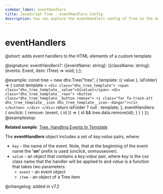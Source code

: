 ```yaml
---
sidebar_label: eventHandlers
title: JavaScript Tree - eventHandlers Config 
description: You can explore the eventHandlers config of Tree in the documentation of the DHTMLX JavaScript UI library. Browse developer guides and API reference, try out code examples and live demos, and download a free 30-day evaluation version of DHTMLX Suite 7.
---
```


# eventHandlers

@short: adds event handlers to the HTML elements of a custom template

@signature:
eventHandlers?: {[eventName: string]: {[className: string]: (events: Event, item: ITree) => void; };};

@example:
const tree = new dhx.Tree("tree", {
    template: ({ value }, isFolder) => {
        const template = `
            <div class="dhx_tree_template">
                <span class="dhx_tree_template__value">${value}</span>
                <div class="dhx_tree_template__rows">
                    <button class="dhx_tree_template__button remove">
                        <i class="far fa-trash-alt dhx_tree_template__icon dhx_tree_template__icon--danger"></i>
                    </button>
                </div>
            </div>
        `
        return isFolder ? null : template;
    },
    eventHandlers: {
        onclick: {
            remove: (event, { id }) => {
                id && tree.data.remove(id);
            }
        }
    }
});
@examplestop:

**Related sample**: [Tree. Handling Events In Template](https://snippet.dhtmlx.com/hg3f50td)

The **eventHandlers** object includes a set of *key:value* pairs, where:

- `key` - the name of the event. Note, that at the beginning of the event name the **'on'** prefix is used (onclick, onmouseover).
- `value` - an object that contains a *key:value* pair, where *key* is the css class name that the handler will be applied to and *value* is a function that takes two parameters:
  - `event` - an event object
  - `item` - an object of a Tree item

@changelog: added in v7.2
